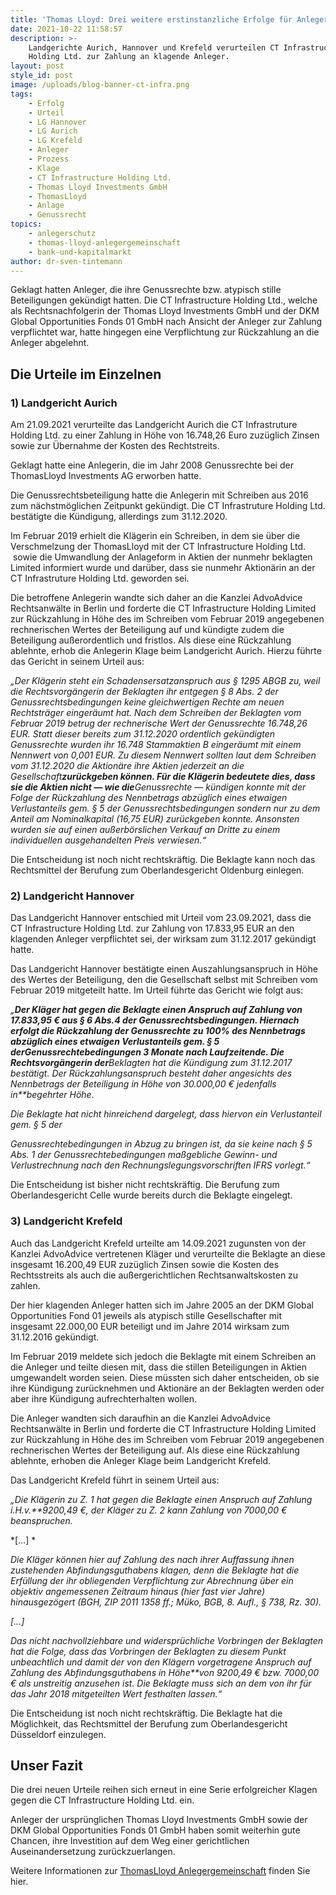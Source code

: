 ```yaml
---
title: 'Thomas Lloyd: Drei weitere erstinstanzliche Erfolge für Anleger erstritten'
date: 2021-10-22 11:58:57
description: >-
    Landgerichte Aurich, Hannover und Krefeld verurteilen CT Infrastructure
    Holding Ltd. zur Zahlung an klagende Anleger.
layout: post
style_id: post
image: /uploads/blog-banner-ct-infra.png
tags:
    - Erfolg
    - Urteil
    - LG Hannover
    - LG Aurich
    - LG Krefeld
    - Anleger
    - Prozess
    - Klage
    - CT Infrastructure Holding Ltd.
    - Thomas Lloyd Investments GmbH
    - ThomasLloyd
    - Anlage
    - Genussrecht
topics:
    - anlegerschutz
    - thomas-lloyd-anlegergemeinschaft
    - bank-und-kapitalmarkt
author: dr-sven-tintemann
---
```

Geklagt hatten Anleger, die ihre Genussrechte bzw. atypisch stille Beteiligungen gekündigt hatten. Die CT Infrastructure Holding Ltd., welche als Rechtsnachfolgerin der Thomas Lloyd Investments GmbH und der DKM Global Opportunities Fonds 01 GmbH nach Ansicht der Anleger zur Zahlung verpflichtet war, hatte hingegen eine Verpflichtung zur Rückzahlung an die Anleger abgelehnt.

## **Die Urteile im Einzelnen**

### 1) Landgericht Aurich&nbsp;

Am 21.09.2021 verurteilte das Landgericht Aurich die CT Infrastruture Holding Ltd. zu einer Zahlung in Höhe von 16.748,26 Euro zuzüglich Zinsen sowie zur Übernahme der Kosten des Rechtstreits.

Geklagt hatte eine Anlegerin, die im Jahr 2008 Genussrechte bei der ThomasLloyd Investments AG erworben hatte.&nbsp;

Die Genussrechtsbeteiligung hatte die Anlegerin mit Schreiben aus 2016 zum nächstmöglichen Zeitpunkt gekündigt. Die CT Infrastruture Holding Ltd. bestätigte die Kündigung, allerdings zum 31.12.2020.

Im Februar 2019 erhielt die Klägerin ein Schreiben, in dem sie über die Verschmelzung der ThomasLloyd mit der CT Infrastructure Holding Ltd. &nbsp;sowie die Umwandlung der Anlageform in Aktien der nunmehr beklagten Limited informiert wurde und darüber, dass sie nunmehr Aktionärin an der CT Infrastruture Holding Ltd. geworden sei.

Die betroffene Anlegerin wandte sich daher an die Kanzlei AdvoAdvice Rechtsanwälte in Berlin und forderte die CT Infrastructure Holding Limited zur Rückzahlung in Höhe des im Schreiben vom Februar 2019 angegebenen rechnerischen Wertes der Beteiligung auf und kündigte zudem die Beteiligung außerordentlich und fristlos. Als diese eine Rückzahlung ablehnte, erhob die Anlegerin Klage beim Landgericht Aurich. Hierzu führte das Gericht in seinem Urteil aus:

*„Der Klägerin steht ein Schadensersatzanspruch aus § 1295 ABGB zu, weil die Rechtsvorgängerin der Beklagten ihr entgegen § 8 Abs. 2 der Genussrechtsbedingungen keine gleichwertigen Rechte am neuen Rechtsträger eingeräumt hat. Nach dem Schreiben der Beklagten vom Februar 2019 betrug der rechnerische Wert der Genussrechte 16.748,26 EUR. Statt dieser bereits zum 31.12.2020 ordentlich gekündigten Genussrechte wurden ihr 16.748 Stammaktien B eingeräumt mit einem Nennwert von 0,001 EUR. Zu diesem Nennwert sollten laut dem Schreiben vom 31.12.2020 die Aktionäre ihre Aktien jederzeit an die Gesellschaft**zurückgeben können. Für die Klägerin bedeutete dies, dass sie die Aktien nicht — wie die**Genussrechte — kündigen konnte mit der Folge der Rückzahlung des Nennbetrags* *abzüglich eines etwaigen Verlustanteils gem. § 5 der Genussrechtsbedingungen sondern nur zu dem Anteil am Nominalkapital (16,75 EUR) zurückgeben konnte. Ansonsten wurden sie auf einen außerbörslichen Verkauf an Dritte zu einem individuellen ausgehandelten Preis verwiesen.“*

Die Entscheidung ist noch nicht rechtskräftig. Die Beklagte kann noch das Rechtsmittel der Berufung zum Oberlandesgericht Oldenburg einlegen.

### **2) Landgericht Hannover**

Das Landgericht Hannover entschied mit Urteil vom 23.09.2021, dass die CT Infrastructure Holding Ltd. zur Zahlung von 17.833,95 EUR an den klagenden Anleger verpflichtet sei, der wirksam zum 31.12.2017 gekündigt hatte.

Das Landgericht Hannover bestätigte einen Auszahlungsanspruch in Höhe des Wertes der Beteiligung, den die Gesellschaft selbst mit Schreiben vom Februar 2019 mitgeteilt hatte. Im Urteil führte das Gericht wie folgt aus:&nbsp;

*„**Der Kläger hat gegen die Beklagte einen Anspruch auf Zahlung von 17.833,95 € aus § 6 Abs.**4 der Genussrechtsbedingungen. Hiernach erfolgt die Rückzahlung der Genussrechte zu 100% des Nennbetrags abzüglich eines etwaigen Verlustanteils gem. § 5 der**Genussrechtebedingungen 3 Monate nach Laufzeitende. Die Rechtsvorgängerin der**Beklagten hat die Kündigung zum 31.12.2017 bestätigt. Der Rückzahlungsanspruch besteht* *daher angesichts des Nennbetrags der Beteiligung in Höhe von 30.000,00 € jedenfalls in\*\*begehrter Höhe.*

*Die Beklagte hat nicht hinreichend dargelegt, dass hiervon ein Verlustanteil gem. § 5 der*

*Genussrechtebedingungen in Abzug zu bringen ist, da sie keine nach § 5 Abs. 1 der Genussrechtebedingungen maßgebliche Gewinn- und Verlustrechnung nach den Rechnungslegungsvorschriften IFRS vorlegt.“*

Die Entscheidung ist bisher nicht rechtskräftig. Die Berufung zum Oberlandesgericht Celle wurde bereits durch die Beklagte eingelegt.

### **3) Landgericht Krefeld**

Auch das Landgericht Krefeld urteilte am 14.09.2021 zugunsten von der Kanzlei AdvoAdvice vertretenen Kläger und verurteilte die Beklagte an diese insgesamt 16.200,49 EUR zuzüglich Zinsen sowie die Kosten des Rechtsstreits als auch die außergerichtlichen Rechtsanwaltskosten zu zahlen.&nbsp;

Der hier klagenden Anleger hatten sich im Jahre 2005 an der DKM Global Opportunities Fond 01 jeweils als atypisch stille Gesellschafter mit insgesamt 22.000,00 EUR beteiligt und im Jahre 2014 wirksam zum 31.12.2016 gekündigt.

Im Februar 2019 meldete sich jedoch die Beklagte mit einem Schreiben an die Anleger und teilte diesen mit, dass die stillen Beteiligungen in Aktien umgewandelt worden seien. Diese müssten sich daher entscheiden, ob sie ihre Kündigung zurücknehmen und Aktionäre an der Beklagten werden oder aber ihre Kündigung aufrechterhalten wollen.

Die Anleger wandten sich daraufhin an die Kanzlei AdvoAdvice Rechtsanwälte in Berlin und forderte die CT Infrastructure Holding Limited zur Rückzahlung in Höhe des im Schreiben vom Februar 2019 angegebenen rechnerischen Wertes der Beteiligung auf. Als diese eine Rückzahlung ablehnte, erhoben die Anleger Klage beim Landgericht Krefeld.

Das Landgericht Krefeld führt in seinem Urteil aus:

*„Die Klägerin zu Z. 1 hat gegen die Beklagte einen Anspruch auf Zahlung i.H.v.\*\*9200,49 €, der Kläger zu Z. 2 kann Zahlung von 7000,00 € beanspruchen.*

\*\[…\] \*

*Die Kläger können hier auf Zahlung des nach ihrer Auffassung ihnen zustehenden Abfindungsguthabens klagen, denn die Beklagte hat die Erfüllung der ihr obliegenden Verpflichtung zur Abrechnung über ein objektiv angemessenen Zeitraum hinaus (hier fast vier Jahre) hinausgezögert (BGH, ZIP 2011 1358 ff.; Müko, BGB, 8. Aufl., § 738, Rz. 30).*

*\[…\]*

*Das nicht nachvollziehbare und widersprüchliche Vorbringen der Beklagten hat die Folge, dass das Vorbringen der Beklagten zu diesem Punkt unbeachtlich und damit der von den Klägern vorgetragene Anspruch auf Zahlung des Abfindungsguthabens in Höhe\*\*von 9200,49 € bzw. 7000,00 € als unstreitig anzusehen ist. Die Beklagte muss sich* *an dem von ihr für das Jahr 2018 mitgeteilten Wert festhalten lassen.“*

Die Entscheidung ist noch nicht rechtskräftig. Die Beklagte hat die Möglichkeit, das Rechtsmittel der Berufung zum Oberlandesgericht Düsseldorf einzulegen.

## **Unser Fazit**

Die drei neuen Urteile reihen sich erneut in eine Serie erfolgreicher Klagen gegen die CT Infrastructure Holding Ltd. ein.

Anleger der ursprünglichen Thomas Lloyd Investments GmbH sowie der DKM Global Opportunities Fonds 01 GmbH haben somit weiterhin gute Chancen, ihre Investition auf dem Weg einer gerichtlichen Auseinandersetzung zurückzuerlangen.

Weitere Informationen zur [ThomasLloyd Anlegergemeinschaft](/themen/thomas-lloyd-anlegergemeinschaft/) finden Sie hier.&nbsp;